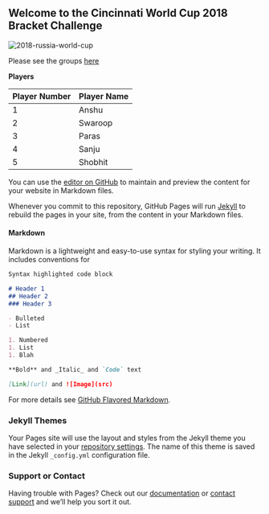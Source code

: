 ﻿## Welcome to the Cincinnati World Cup 2018 Bracket Challenge
 
![2018-russia-world-cup](https://user-images.githubusercontent.com/38883585/39485013-88f0cc42-4d45-11e8-9def-5795b87ae294.jpg)
 
Please see the groups [here](https://www.google.com/search?{google:acceptedSuggestion}oq=world+cup+groups&sourceid=chrome&ie=UTF-8&q=world+cup+groups#sie=lg;/m/06qjc4;2;/m/030q7;st;fp;1)

**Players**

|Player Number|Player Name|
|-------------|-------------|
|1|Anshu|
|2|Swaroop|
|3|Paras|
|4|Sanju |
|5|Shobhit|

You can use the [editor on GitHub](https://github.com/breadfan18/breadfan18.github.io/edit/master/README.md) to maintain and preview the content for your website in Markdown files.

Whenever you commit to this repository, GitHub Pages will run [Jekyll](https://jekyllrb.com/) to rebuild the pages in your site, from the content in your Markdown files.

#### Markdown

Markdown is a lightweight and easy-to-use syntax for styling your writing. It includes conventions for

```markdown
Syntax highlighted code block

# Header 1
## Header 2
### Header 3

- Bulleted
- List

1. Numbered
1. List
1. Blah

**Bold** and _Italic_ and `Code` text

[Link](url) and ![Image](src)
```

For more details see [GitHub Flavored Markdown](https://guides.github.com/features/mastering-markdown/).

### Jekyll Themes

Your Pages site will use the layout and styles from the Jekyll theme you have selected in your [repository settings](https://github.com/breadfan18/breadfan18.github.io/settings). The name of this theme is saved in the Jekyll `_config.yml` configuration file.

### Support or Contact

Having trouble with Pages? Check out our [documentation](https://help.github.com/categories/github-pages-basics/) or [contact support](https://github.com/contact) and we’ll help you sort it out.
